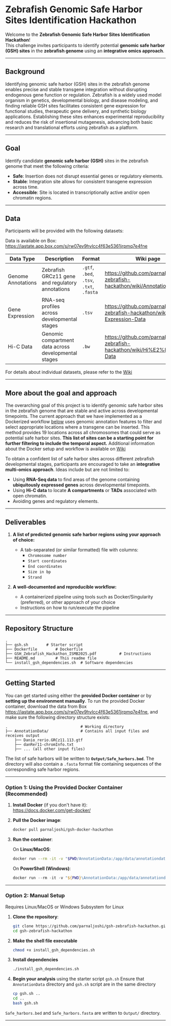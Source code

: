 # Zebrafish Genomic Safe Harbor Sites Identification Hackathon

Welcome to the **Zebrafish Genomic Safe Harbor Sites Identification Hackathon**!  
This challenge invites participants to identify potential **genomic safe harbor (GSH) sites** in the **zebrafish genome** using an **integrative omics approach**.

---
## Background

Identifying genomic safe harbor (GSH) sites in the zebrafish genome enables precise and stable transgene integration without disrupting endogenous gene function or regulation. Zebrafish is a widely used model organism in genetics, developmental biology, and disease modeling, and finding reliable GSH sites facilitates consistent gene expression for functional studies, therapeutic gene delivery, and synthetic biology applications. Establishing these sites enhances experimental reproducibility and reduces the risk of insertional mutagenesis, advancing both basic research and translational efforts using zebrafish as a platform.


---

## Goal

Identify candidate **genomic safe harbor (GSH)** sites in the zebrafish genome that meet the following criteria:

- **Safe**: Insertion does not disrupt essential genes or regulatory elements.
- **Stable**: Integration site allows for consistent transgene expression across time.
- **Accessible**: Site is located in transcriptionally active and/or open chromatin regions.

---

## Data

Participants will be provided with the following datasets:

Data is available on Box: https://iastate.app.box.com/s/rw07ev9hvlcc4f63e5361jrpmq7e4fne 

| Data Type         | Description                                          | Format                                         | Wiki page                                                                        |
|-------------------|------------------------------------------------------|------------------------------------------------|----------------------------------------------------------------------------------|
| Genome Annotations| Zebrafish GRCz11 gene and regulatory annotations     | `.gtf`, `.bed`, `.tsv`, `.txt`, `.fasta`       | https://github.com/parnaljoshi/gsh-zebrafish-hackathon/wiki/Annotation-Data      |
| Gene Expression   | RNA-seq profiles across developmental stages         | `.tsv`                                         | https://github.com/parnaljoshi/gsh-zebrafish-hackathon/wiki/Gene-Expression-Data |
| Hi-C Data         | Genomic compartment data across developmental stages | `.bw`                                          | https://github.com/parnaljoshi/gsh-zebrafish-hackathon/wiki/Hi%E2%80%90C-Data    |

For details about individual datasets, please refer to the [Wiki](https://github.com/parnaljoshi/gsh-zebrafish-hackathon/wiki)

---

## More about the goal and approach

The overarching goal of this project is to identify genomic safe harbor sites in the zebrafish genome that are stable and active across developmental timepoints. The current approach that we have implemented as a Dockerized workflow [below](https://github.com/parnaljoshi/gsh-zebrafish-hackathon/blob/main/README.md#option-1-using-the-provided-docker-container-recommended) uses genomic annotation features to filter and select appropriate locations where a transgene can be inserted. This method provides 19 locations across all chromosomes that could serve as potential safe harbor sites. **This list of sites can be a starting point for further filtering to include the temporal aspect.** Additional information about the Docker setup and workflow is available on [Wiki](https://github.com/parnaljoshi/gsh-zebrafish-hackathon/wiki/Docker-Setup) 

To obtain a confident list of safe harbor sites across different zebrafish developmental stages, participants are encouraged to take an **integrative multi-omics approach**. Ideas include but are not limited to:

- Using **RNA-Seq data** to find areas of the genome containing **ubiquitously expressed genes** across developmental timepoints.
- Using **Hi-C data** to locate **A compartments** or **TADs** associated with open chromatin.
- Avoiding genes and regulatory elements.

---

## Deliverables

1. **A list of predicted genomic safe harbor regions using your approach of choice:**
   - A tab-separated (or similar formatted) file with columns:
      * `Chromosome number`
      * `Start coordinates`
      * `End coordinates`
      * `Size in bp`
      * `Strand`
    
2. **A well-documented and reproducible workflow:**
   - A containerized pipeline using tools such as Docker/Singularity (preferred), or other approach of your choice
   - Instructions on how to run/execute the pipeline


---

## Repository Structure

```text
.
├── gsh.sh        # Starter script
├── Dockerfile        # Dockerfile
├── GSH_Zebrafish_Hackathon_ISMB2025.pdf          # Instructions
├── README.md         # This readme file
└── install_gsh_dependencies.sh  # Software dependencies
```
---

## Getting Started

You can get started using either the **provided Docker container** or by **setting up the environment manually**. To run the provided Docker container, download the data from Box https://iastate.app.box.com/s/rw07ev9hvlcc4f63e5361jrpmq7e4fne, and make sure the following directory structure exists:

```
.                                # Working directory
├── AnnotationData/              # Contains all input files and receives output
    ├── Danio_rerio.GRCz11.113.gtf
    ├── danRer11-chromInfo.txt
    ├── ... (all other input files)
```

The list of safe harbors will be written to **`Output/Safe_harbors.bed`**. The directory will also contain a `.fasta` format file containing sequences of the corresponding safe harbor regions.

---

### Option 1: Using the Provided Docker Container (Recommended)

1. **Install Docker** (if you don't have it):  
   https://docs.docker.com/get-docker/

2. **Pull the Docker image**:
   ```bash
   docker pull parnaljoshi/gsh-docker-hackathon
   ```
   
3. **Run the container**:

   On **Linux/MacOS**:
   ```bash
   docker run --rm -it -v "$PWD/AnnotationData:/app/data/annotationdata:rw" kunalxs/gsh-docker-v5:hackathon
   ```

   On **PowerShell (Windows)**:
   ```powershell
   docker run --rm -it -v "${PWD}\AnnotationData:/app/data/annotationdata:rw" kunalxs/gsh-docker-v5:hackathon
   ```
   
---

### Option 2: Manual Setup 

Requires Linux/MacOS or Windows Subsystem for Linux 

1. **Clone the repository**:
   ```bash
   git clone https://github.com/parnaljoshi/gsh-zebrafish-hackathon.git  
   cd gsh-zebrafish-hackathon
   ```

2. **Make the shell file executable**
   ```bash
   chmod +x install_gsh_dependencies.sh
   ```

3. **Install dependencies**
   ```bash
   ./install_gsh_dependencies.sh
   ```

4. **Begin your analysis** using the starter script `gsh.sh`
   Ensure that `AnnotationData` directory and `gsh.sh` script are in the same directory 
   ```bash
   cp gsh.sh ..
   cd ..
   bash gsh.sh
   ```

`Safe_harbors.bed` and `Safe_harbors.fasta` are written to `Output/` directory.
 
---

